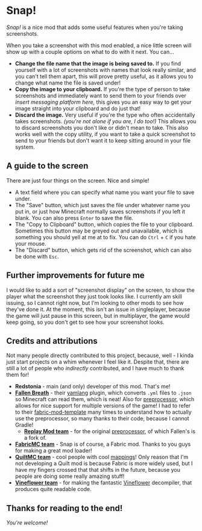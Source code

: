# Snap!

_Snap!_ is a nice mod that adds some useful features when you're taking screenshots.

When you take a screenshot with this mod enabled, a nice little screen will show up with a couple options on what to do with it next. You can...
- **Change the file name that the image is being saved to.** If you find yourself with a lot of screenshots with names that look really similar, and you can't tell them apart, this will prove pretty useful, as it allows you to change what name the file is saved under!
- **Copy the image to your clipboard.** If you're the type of person to take screenshots and immediately want to send them to your friends over _insert messaging platform here,_ this gives you an easy way to get your image straight into your clipboard and do just that!
- **Discard the image.** Very useful if you're the type who often accidentally takes screenshots. _(you're not alone if you are, I do too!)_ This allows you to discard screenshots you don't like or didn't mean to take. This also works well with the copy utility, if you want to take a quick screenshot to send to your friends but don't want it to keep sitting around in your file system.

## A guide to the screen
There are just four things on the screen. Nice and simple!
- A text field where you can specify what name you want your file to save under.
- The "Save" button, which just saves the file under whatever name you put in, or just how Minecraft normally saves screenshots if you left it blank. You can also press `Enter` to save the file.
- The "Copy to Clipboard" button, which copies the file to your clipboard. Sometimes this button may be greyed out and unavailable, which is something you should yell at me at to fix. You can do `Ctrl` + `C` if you hate your mouse.
- The "Discard" button, which gets rid of the screenshot, which can also be done with `Esc`.

## Further improvements for future me
I would like to add a sort of "screenshot display" on the screen, to show the player what the screenshot they just took looks like. I currently am skill issuing, so I cannot right now, but I'm looking to other mods to see how they've done it. At the moment, this isn't an issue in singleplayer, because the game will just pause in this screen, but in multiplayer, the game would keep going, so you don't get to see how your screenshot looks.

## Credits and attributions
Not many people directly contributed to this project, because, well - I kinda just start projects on a whim whenever I feel like it. Despite that, there are still a lot of people who _indirectly_ contributed, and I have much to thank them for!
- **Redstonia** - main (and only) developer of this mod. That's me!
- [**Fallen Breath**](https://github.com/Fallen-Breath) - their [yamlang](https://github.com/Fallen-Breath/yamlang) plugin, which converts `.yml` files to `.json` so Minecraft can read them, which is neat! Also for [preprocessor](https://github.com/Fallen-Breath/preprocessor), which allows for nice support for multiple versions of the game! I had to refer to their [fabric-mod-template](https://github.com/Fallen-Breath/fabric-mod-template) many times to understand how to actually use the preprocessor, so many thanks to their code, because I cannot Gradle!
  - [**Replay Mod team**](https://github.com/ReplayMod) - for the original [preprocessor](https://github.com/ReplayMod/preprocessor), of which Fallen's is a fork of.
- [**FabricMC team**](https://github.com/FabricMC) - Snap is of course, a Fabric mod. Thanks to you guys for making a great mod loader!
- [**QuiltMC team**](https://github.com/QuiltMC) - cool people with cool [mappings](https://github.com/QuiltMC/quilt-mappings)! Only reason that I'm not developing a Quilt mod is because Fabric is more widely used, but I have my fingers crossed that that shifts in the future, because you people are doing some really amazing stuff!
- [**Vineflower team**](https://github.com/Vineflower) - for making the fantastic [Vineflower](https://github.com/Vineflower/vineflower) decompiler, that produces quite readable code.

## Thanks for reading to the end!
_You're welcome!_